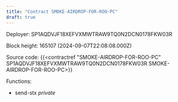 ```yaml
---
title: "Contract SMOKE-AIRDROP-FOR-ROO-PC"
draft: true
---
```

Deployer: SP1AQDVJF18XEFVXMWTRAW9TQ0N2DCN0178FKW03R


 



Block height: 165107 (2024-09-07T22:08:08.000Z)

Source code: {{<contractref "SMOKE-AIRDROP-FOR-ROO-PC" SP1AQDVJF18XEFVXMWTRAW9TQ0N2DCN0178FKW03R SMOKE-AIRDROP-FOR-ROO-PC>}}

Functions:

* send-stx _private_
